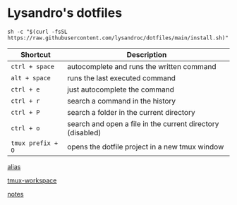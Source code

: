 # Lysandro's dotfiles

```
sh -c "$(curl -fsSL https://raw.githubusercontent.com/lysandroc/dotfiles/main/install.sh)"
```

Shortcut | Description
--- | --- 
`ctrl + space` | autocomplete and runs the written command 
`alt + space` | runs the last executed command
`ctrl + e` | just autocomplete the command
`ctrl + r` | search a command in the history
`ctrl + P` | search a folder in the current directory
`ctrl + o` | search and open a file in the current directory (disabled)
`tmux prefix + O` | opens the dotfile project in a new tmux window


 [alias](/scripts/alias_commands.zsh)

 [tmux-workspace](/scripts/tmux)
 
 [notes](https://www.notion.so/Vim-d575e6a95dff4fb993b39c9f122820b3)
